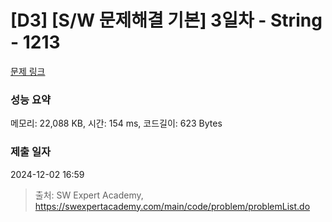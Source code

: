 # [D3] [S/W 문제해결 기본] 3일차 - String - 1213 

[문제 링크](https://swexpertacademy.com/main/code/problem/problemDetail.do?contestProbId=AV14P0c6AAUCFAYi) 

### 성능 요약

메모리: 22,088 KB, 시간: 154 ms, 코드길이: 623 Bytes

### 제출 일자

2024-12-02 16:59



> 출처: SW Expert Academy, https://swexpertacademy.com/main/code/problem/problemList.do